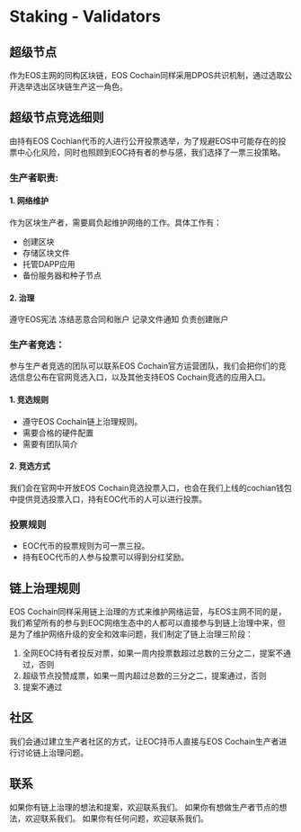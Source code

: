 # Staking - Validators

## 超级节点
作为EOS主网的同构区块链，EOS Cochain同样采用DPOS共识机制，通过选取公开选举选出区块链生产这一角色。

## 超级节点竞选细则
由持有EOS Cochian代币的人进行公开投票选举，为了规避EOS中可能存在的投票中心化风险，同时也照顾到EOC持有者的参与感，我们选择了一票三投策略。
 
### 生产者职责:

#### 1. 网络维护

作为区块生产者，需要肩负起维护网络的工作。具体工作有：

* 创建区块
* 存储区块文件
* 托管DAPP应用
* 备份服务器和种子节点

#### 2. 治理

遵守EOS宪法
冻结恶意合同和账户
记录文件通知
负责创建账户


### 生产者竞选：

参与生产者竞选的团队可以联系EOS Cochain官方运营团队，我们会把你们的竞选信息公布在官网竞选入口，以及其他支持EOS Cochain竞选的应用入口。

#### 1. 竞选规则

* 遵守EOS Cochain链上治理规则。
* 需要合格的硬件配置
* 需要有团队简介


#### 2. 竞选方式

我们会在官网中开放EOS Cochain竞选投票入口，也会在我们上线的cochian钱包中提供竞选投票入口，持有EOC代币的人可以进行投票。

### 投票规则

* EOC代币的投票规则为可一票三投。
* 持有EOC代币的人参与投票可以得到分红奖励。

## 链上治理规则
EOS Cochain同样采用链上治理的方式来维护网络运营，与EOS主网不同的是，我们希望所有的参与到EOC网络生态中的人都可以直接参与到链上治理中来，但是为了维护网络升级的安全和效率问题，我们制定了链上治理三阶段：

1. 全网EOC持有者投反对票，如果一周内投票数超过总数的三分之二，提案不通过，否则
2. 超级节点投赞成票，如果一周内超过总数的三分之二，提案通过，否则
3. 提案不通过

## 社区

我们会通过建立生产者社区的方式，让EOC持币人直接与EOS Cochain生产者进行讨论链上治理问题。

## 联系

如果你有链上治理的想法和提案，欢迎联系我们。
如果你有想做生产者节点的想法，欢迎联系我们。
如果你有任何问题，欢迎联系我们。

